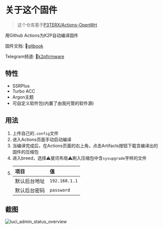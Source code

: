 # 关于这个固件

> 这个仓库基于[P3TERX/Actions-OpenWrt](https://github.com/P3TERX/Actions-OpenWrt)

用Github Actions为K2P自动编译固件

固件文档: 🚀[gitbook](https://dreamwalkerxz.gitbook.io/k2p-docs/)

Telegram频道: 🚀[k2pfirmware](https://t.me/k2pfirmware)

## 特性

* SSRPlus
* Turbo ACC
* Argon主题
* 可自定义软件包\(内置了由我托管的软件源\)

## 用法

1. 上传自己的`.config`文件
2. 进入Actions页面手动启动编译
3. 当编译完成后，在Actions页面的右上角，点击Artifacts按钮下载含编译出的固件的压缩包
4. 进入breed，选择⚠️斐讯布局⚠️刷入压缩包中含`sysupgrade`字样的文件
5. | 项目 | 值 |
   | :--- | :--- |
   | 默认后台地址 | `192.168.1.1` |
   | 默认后台密码 | `password` |

## 截图

![luci\_admin\_status\_overview](https://i.loli.net/2020/04/26/6TCfqUzPX9aLjyk.png)

